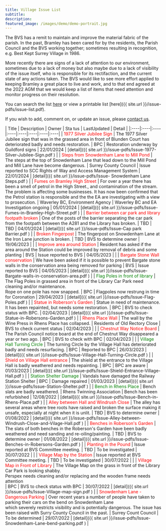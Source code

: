 ```yaml
---
title: Village Issue List
subtitle:
description: 
featured_image: /images/demo/demo-portrait.jpg
---
```


The BVS has a remit to maintain and improve the material fabric of the parish.   In the past, Bramley has been cared for by the residents, the Parish Council and the BVS working together; sometimes resulting in recognition, e.g. Best Kept Surrey Village in 1986.

More recently there are signs of a lack of attention to our environment, sometimes due to a lack of money but also maybe due to a lack of visibility of the issue itself, who is responsible for its rectifaction, and the current state of any actions taken.   The BVS would like to see more effort applied to keeping Bramley a great place to live and work, and to that end agreed at the 2022 AGM that we would keep a list of items that need attention and monitor progress on their resolution.  

You can search the list [here](./search-issues) or view a printable list [here]({{ site.url }}/issue-pdfs/issue-list.pdf).

If you wish to add, comment on, or update an issue, please [contact us](/contact).

<!-- Start Issue Table -->

| Title | Description | Owner | Sta   tus | LastUpdated | Detail | 
|:----|:----|:----|:----|:----|:----|:----|:----|
| <span style='color: red;'>1977 Silver Jubilee Sign</span> | The 1977 Silver Jubilee sign that was in the grassed area in front of Blunden Court has deteriorated badly and needs restoration. | BPC | Restoration underway by Guildford signs | 22/01/2024 | [detail]({{ site.url }}/issue-pdfs/Issue-1977-Silver-Jubilee-Sign.pdf ) | 
| <span style='color: red;'>Steps from Snowdenham Lane to Mill Pond</span> | The steps at the top of Snowdenham Lane that lead down to the Mill Pond and Mill Lane have become dangerous.   | Surrey County Council | Issue reported to SCC Rights of Way and Access Management System  | 22/01/2024 | [detail]({{ site.url }}/issue-pdfs/Issue- Snowdenham Lane Steps.pdf ) | 
| <span style='color: red;'>Fumes on Bramley High Street</span> | For over a year there has been a smell of petrol in the High Street., and contamination of the stream.  The problem is affecting some businesses.  It has now been confirmed that the Petrol station is responsible and the the EA are investigating with a view to prosecution. | Waverley BC, Environment Agency | Waverley BC and EA Investigation ongoing | 05/01/2024 | [detail]({{ site.url }}/issue-pdfs/Issue-Fumes-in-Bramley-High-Street.pdf ) | 
| <span style='color: red;'>Barrier between car park and library footpath broken</span> | One of the posts of the barrier separating the car park from the footpath between the A281 and the Library has broken. | TBD | TBD | 04/01/2024 | [detail]({{ site.url }}/issue-pdfs/Issue-Cap park Barrier.pdf ) | 
| <span style='color: red;'>Broken Fingerpost</span> | The fingerpost on Snowdenham Lane at the Iron Lane junction is broken. | TBD | BVS to determine owner | 19/06/2023 |  | 
| <span style='color: red;'>Improve area around Station</span> | Resident has asked if the area around the Station could be improved by removal of debris and some planting | BVS | Issue reported to BVS | 04/05/2023 |  | 
| <span style='color: red;'>Bargate Stone Wall conservation</span> | We have been asked if it is possible to prevent Bargate stone walls in the conservation area being removed for parking | BVS | Issue reported to BVS | 04/05/2023 | [detail]({{ site.url }}/issue-pdfs/Issue-Bargate-walls-in-conservation-area.pdf ) | 
| <span style='color: green;'>Flag Poles in front of library</span> | The Flag Poles in grassed area in front of the Library Car Park need cleaning and/or maintenance.<br>Rope on one pole has now snapped. | BPC | Flagpoles now restrung in time for Coronation | 29/04/2023 | [detail]({{ site.url }}/issue-pdfs/Issue-Flag-Poles.pdf ) | 
| <span style='color: red;'>Statue in Roberson's Garden</span> | Statue in need of maintenance.  It has been repainted, but needs some restoration. | BPC | BVS to check status with BPC. | 02/04/2023 | [detail]({{ site.url }}/issue-pdfs/Issue-Statue-in-Robersons-Garden.pdf ) | 
| <span style='color: red;'>Rhens Place Wall</span> | The wall by the Wine Press in Rhens Place has collapsed. | Residents of Old Rectory Close | BVS to check current status | 02/04/2023 |  | 
| <span style='color: red;'>Chestnut Way Notice Board</span> | The Parish Council notice board at the end of Chestnut Way disappeared a year or two  ago. | BPC | BVS to check with BPC | 02/04/2023 |  | 
| <span style='color: green;'>Village Hall Turning Circle</span> | The turning Circle by the Village Hall has deteriorated badly and needs resurfacing. | BPC | Reported to BPC | 26/03/2023 | [detail]({{ site.url }}/issue-pdfs/Issue-Village-Hall-Turning-Circle.pdf ) | 
| <span style='color: red;'>Shield on Village Hall entrance</span> | The shield at the entrance to the Village Hall is badly weathered and needs repainting. | BPC | BPC are aware | 01/03/2023 | [detail]({{ site.url }}/issue-pdfs/Issue-Shield-Entrance-Village-Hall.pdf ) | 
| <span style='color: green;'>Station Shelter Damage</span> | Vandals have damaged the Railway Station Shelter  | BPC  | Damage repaired | 01/03/2023 | [detail]({{ site.url }}/issue-pdfs/Issue-Station-Shelter.pdf ) | 
| <span style='color: green;'>Bench in Rhens Place</span> | Bench slats are badly weathered. | Rhens Twinning Association | Bench has been refurbished | 12/08/2022 | [detail]({{ site.url }}/issue-pdfs/Issue-Bench-in-Rhens-Place.pdf ) | 
| <span style='color: red;'>Alley between Hall and Windrush Close</span> | The alley has several areas where tree roots have raised and broken the surface making it  unsafe, especially at night when it is unlit. | TBD | BVS to determine owner | 01/08/2022 | [detail]({{ site.url }}/issue-pdfs/Issue-Alley-between-Windrush-Close-and-Vilage-Hall.pdf ) | 
| <span style='color: red;'>Benches in Roberson's Garden</span> | The slats of both benches in the Roberson's Garden have been badly weathered and need sanding and re-oiling/painting. | TBD | BVS to determine owner | 01/08/2022 | [detail]({{ site.url }}/issue-pdfs/Issue-Benches-in-Robersons-Garden.pdf ) | 
| <span style='color: red;'>Planting in the Pound</span> | Issue reported at BVS Committee meeting.   | TBD | To be investigated | 30/07/2022 |  | 
| <span style='color: red;'>Village Map by the Station</span> | Issue reported at BVS Committee meeting. | TBD | To be investigated | 30/07/2022 |  | 
| <span style='color: red;'>Village Map in Front of Library</span> | The Village Map on the grass in front of the Library Car Park is looking shabby.<br>Perspex needs cleaning and/or replacing and the wooden frame needs attention<br> | BPC | BVS to check status with BPC | 30/07/2022 | [detail]({{ site.url }}/issue-pdfs/Issue-Village-map-sign.pdf ) | 
| <span style='color: red;'>Snowdenham Lane - Dangerous Parking</span> | Over recent years a number of people have taken to parking their cars on the bend on Snowdenham Lane <br>which severely restricts visibility and is potentially dangerous.  The issue has been raised with Surry County Council in the past. | Surrey Count Council | To be determined | 29/07/2022 | [detail]({{ site.url }}/issue-pdfs/Issue-Snowdenham-Lane-bend-parking.pdf ) | 

<!-- End Issue Table -->




